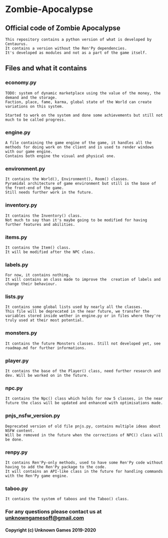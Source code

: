 # Zombie-Apocalypse

## Official code of Zombie Apocalypse

    This repository contains a python version of what is developed by Centaurus.
    It contains a version without the Ren'Py dependencies.
    It's developed as modules and not as a part of the game itself.

## Files and what it contains

### economy.py

    TODO: system of dynamic marketplace using the value of the money, the demand and the storage.
    Faction, place, fame, karma, global state of the World can create variations on this system.

    Started to work on the system and done some achievements but still not much to be called progress.

### engine.py

    A file containing the game engine of the game, it handles all the methods for doing work on the client and is used to render windows with our game engine.
    Contains both engine the visual and physical one.

### environment.py

    It contains the World(), Environment(), Room() classes.
    Pyramidal architecture of game environment but still is the base of the front-end of the game.
    Still needs further work in the future.

### inventory.py

    It contains the Inventory() class.
    Not much to say than it's maybe going to be modified for having further features and abilities.

### items.py

    It contains the Item() class.
    It will be modified after the NPC class.

### labels.py

    For now, it contains nothing.
    It will contains an class made to improve the  creation of labels and change their behaviour.

### lists.py

    It contains some global lists used by nearly all the classes.
    This file will be deprecated in the near future, we transfer the variables stored inside wether in engine.py or in files where they're truly used at their most potential.

### monsters.py

    It contains the future Monsters classes. Still not developed yet, see roadmap.md for further informations.

### player.py

    It contains the base of the Player() class, need further research and dev. Will be worked on in the future.

### npc.py

    It contains the Npc() class which holds for now 5 classes, in the near future the class will be updated and enhanced with optimisations made.

### pnjs_nsfw_version.py

    Deprecated version of old file pnjs.py, contains multiple ideas about NSFW content.
    Will be removed in the future when the corrections of NPC() class will be done.

### renpy.py

    It contains Ren'Py-only methods, used to have some Ren'Py code without having to add the Ren'Py package to the code.
    It will contains an API-like class in the future for handling commands with the Ren'Py game engine.

### taboo.py

    It contains the system of taboos and the Taboo() class.

### For any questions please contact us at unknowngamesoff@gmail.com

#### Copyright (c) Unknown Games 2019-2020
